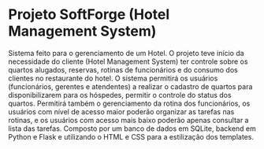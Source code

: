 # Projeto SoftForge (Hotel Management System)

Sistema feito para o gerenciamento de um Hotel. O projeto teve início da necessidade do cliente (Hotel Management System) ter controle sobre os quartos alugados, reservas, rotinas de funcionários e do consumo dos clientes no restaurante do hotel. O sistema permitirá os usuários (funcionários, gerentes e atendentes) a realizar o cadastro de quartos para disponibilizarem para os hóspedes, permitir o controle do status dos quartos.
Permitirá também o gerenciamento da rotina dos funcionários, os usuários com nível de acesso maior poderão organizar as tarefas nas rotinas, e os usuários com acesso mais baixo poderão apenas consultar a lista das tarefas. 
Composto por um banco de dados em SQLite, backend em Python e Flask e utilizando o HTML e CSS para a estilização dos templates.
